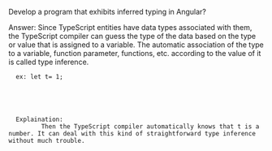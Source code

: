 Develop a program that exhibits inferred typing in Angular?




Answer:
      Since TypeScript entities have data types associated with them, 
      the TypeScript compiler can guess the type of the data based on the type or value that is assigned to a variable. 
      The automatic association of the type to a variable, function parameter, functions, etc. 
      according to the value of it is called type inference.
      
      
      
      
      
      ex: let t= 1;
      
      
      
      
      
      Explaination:
             Then the TypeScript compiler automatically knows that t is a number. It can deal with this kind of straightforward type inference without much trouble.
